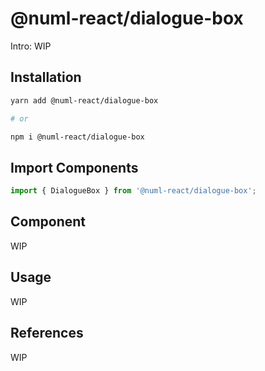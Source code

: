 # @numl-react/dialogue-box

Intro: WIP

## Installation

```sh
yarn add @numl-react/dialogue-box

# or

npm i @numl-react/dialogue-box
```

## Import Components

```jsx
import { DialogueBox } from '@numl-react/dialogue-box';
```

## Component

WIP

## Usage

WIP

## References

WIP
